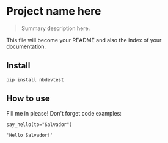 # Project name here
> Summary description here.


This file will become your README and also the index of your documentation.

## Install

`pip install nbdevtest`

## How to use

Fill me in please! Don't forget code examples:

```
say_hello(to="Salvador")
```




    'Hello Salvador!'


